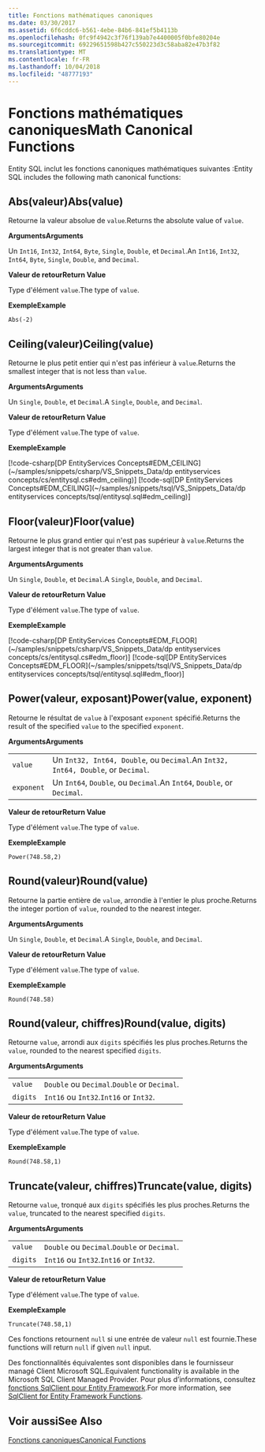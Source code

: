 ```yaml
---
title: Fonctions mathématiques canoniques
ms.date: 03/30/2017
ms.assetid: 6f6cddc6-b561-4ebe-84b6-841ef5b4113b
ms.openlocfilehash: 0fc9f4942c3f76f139ab7e4400005f0bfe80204e
ms.sourcegitcommit: 69229651598b427c550223d3c58aba82e47b3f82
ms.translationtype: MT
ms.contentlocale: fr-FR
ms.lasthandoff: 10/04/2018
ms.locfileid: "48777193"
---
```

# <a name="math-canonical-functions"></a><span data-ttu-id="01568-102">Fonctions mathématiques canoniques</span><span class="sxs-lookup"><span data-stu-id="01568-102">Math Canonical Functions</span></span>

<span data-ttu-id="01568-103">Entity SQL inclut les fonctions canoniques mathématiques suivantes :</span><span class="sxs-lookup"><span data-stu-id="01568-103">Entity SQL includes the following math canonical functions:</span></span>
  
## <a name="absvalue"></a><span data-ttu-id="01568-104">Abs(valeur)</span><span class="sxs-lookup"><span data-stu-id="01568-104">Abs(value)</span></span>

<span data-ttu-id="01568-105">Retourne la valeur absolue de `value`.</span><span class="sxs-lookup"><span data-stu-id="01568-105">Returns the absolute value of `value`.</span></span>

<span data-ttu-id="01568-106">**Arguments**</span><span class="sxs-lookup"><span data-stu-id="01568-106">**Arguments**</span></span>

<span data-ttu-id="01568-107">Un `Int16`, `Int32`, `Int64`, `Byte`, `Single`, `Double`, et `Decimal`.</span><span class="sxs-lookup"><span data-stu-id="01568-107">An `Int16`, `Int32`, `Int64`, `Byte`, `Single`, `Double`, and `Decimal`.</span></span>

<span data-ttu-id="01568-108">**Valeur de retour**</span><span class="sxs-lookup"><span data-stu-id="01568-108">**Return Value**</span></span>

<span data-ttu-id="01568-109">Type d'élément `value`.</span><span class="sxs-lookup"><span data-stu-id="01568-109">The type of `value`.</span></span>

<span data-ttu-id="01568-110">**Exemple**</span><span class="sxs-lookup"><span data-stu-id="01568-110">**Example**</span></span>

`Abs(-2)`

## <a name="ceilingvalue"></a><span data-ttu-id="01568-111">Ceiling(valeur)</span><span class="sxs-lookup"><span data-stu-id="01568-111">Ceiling(value)</span></span>

<span data-ttu-id="01568-112">Retourne le plus petit entier qui n'est pas inférieur à `value`.</span><span class="sxs-lookup"><span data-stu-id="01568-112">Returns the smallest integer that is not less than `value`.</span></span>

<span data-ttu-id="01568-113">**Arguments**</span><span class="sxs-lookup"><span data-stu-id="01568-113">**Arguments**</span></span>

<span data-ttu-id="01568-114">Un `Single`, `Double`, et `Decimal`.</span><span class="sxs-lookup"><span data-stu-id="01568-114">A `Single`, `Double`, and `Decimal`.</span></span>

<span data-ttu-id="01568-115">**Valeur de retour**</span><span class="sxs-lookup"><span data-stu-id="01568-115">**Return Value**</span></span>

<span data-ttu-id="01568-116">Type d'élément `value`.</span><span class="sxs-lookup"><span data-stu-id="01568-116">The type of `value`.</span></span>

<span data-ttu-id="01568-117">**Exemple**</span><span class="sxs-lookup"><span data-stu-id="01568-117">**Example**</span></span>

[!code-csharp[DP EntityServices Concepts#EDM_CEILING](~/samples/snippets/csharp/VS_Snippets_Data/dp entityservices concepts/cs/entitysql.cs#edm_ceiling)]
[!code-sql[DP EntityServices Concepts#EDM_CEILING](~/samples/snippets/tsql/VS_Snippets_Data/dp entityservices concepts/tsql/entitysql.sql#edm_ceiling)]

## <a name="floorvalue"></a><span data-ttu-id="01568-118">Floor(valeur)</span><span class="sxs-lookup"><span data-stu-id="01568-118">Floor(value)</span></span>

<span data-ttu-id="01568-119">Retourne le plus grand entier qui n'est pas supérieur à `value`.</span><span class="sxs-lookup"><span data-stu-id="01568-119">Returns the largest integer that is not greater than `value`.</span></span>

<span data-ttu-id="01568-120">**Arguments**</span><span class="sxs-lookup"><span data-stu-id="01568-120">**Arguments**</span></span>

<span data-ttu-id="01568-121">Un `Single`, `Double`, et `Decimal`.</span><span class="sxs-lookup"><span data-stu-id="01568-121">A `Single`, `Double`, and `Decimal`.</span></span>

<span data-ttu-id="01568-122">**Valeur de retour**</span><span class="sxs-lookup"><span data-stu-id="01568-122">**Return Value**</span></span>

<span data-ttu-id="01568-123">Type d'élément `value`.</span><span class="sxs-lookup"><span data-stu-id="01568-123">The type of `value`.</span></span>

<span data-ttu-id="01568-124">**Exemple**</span><span class="sxs-lookup"><span data-stu-id="01568-124">**Example**</span></span>

[!code-csharp[DP EntityServices Concepts#EDM_FLOOR](~/samples/snippets/csharp/VS_Snippets_Data/dp entityservices concepts/cs/entitysql.cs#edm_floor)]
[!code-sql[DP EntityServices Concepts#EDM_FLOOR](~/samples/snippets/tsql/VS_Snippets_Data/dp entityservices concepts/tsql/entitysql.sql#edm_floor)]

## <a name="powervalue-exponent"></a><span data-ttu-id="01568-125">Power(valeur, exposant)</span><span class="sxs-lookup"><span data-stu-id="01568-125">Power(value, exponent)</span></span>

<span data-ttu-id="01568-126">Retourne le résultat de `value` à l'exposant `exponent` spécifié.</span><span class="sxs-lookup"><span data-stu-id="01568-126">Returns the result of the specified `value` to the specified `exponent`.</span></span>

<span data-ttu-id="01568-127">**Arguments**</span><span class="sxs-lookup"><span data-stu-id="01568-127">**Arguments**</span></span>

|  |  |
|--|--|
|`value` | <span data-ttu-id="01568-128">Un `Int32, Int64, Double`, ou `Decimal`.</span><span class="sxs-lookup"><span data-stu-id="01568-128">An `Int32, Int64, Double`, or `Decimal`.</span></span> |
|`exponent` | <span data-ttu-id="01568-129">Un `Int64`, `Double`, ou `Decimal`.</span><span class="sxs-lookup"><span data-stu-id="01568-129">An `Int64`, `Double`, or `Decimal`.</span></span> |

<span data-ttu-id="01568-130">**Valeur de retour**</span><span class="sxs-lookup"><span data-stu-id="01568-130">**Return Value**</span></span>

<span data-ttu-id="01568-131">Type d'élément `value`.</span><span class="sxs-lookup"><span data-stu-id="01568-131">The type of `value`.</span></span>

<span data-ttu-id="01568-132">**Exemple**</span><span class="sxs-lookup"><span data-stu-id="01568-132">**Example**</span></span>

`Power(748.58,2)`

## <a name="roundvalue"></a><span data-ttu-id="01568-133">Round(valeur)</span><span class="sxs-lookup"><span data-stu-id="01568-133">Round(value)</span></span>

<span data-ttu-id="01568-134">Retourne la partie entière de `value`, arrondie à l'entier le plus proche.</span><span class="sxs-lookup"><span data-stu-id="01568-134">Returns the integer portion of `value`, rounded to the nearest integer.</span></span>

<span data-ttu-id="01568-135">**Arguments**</span><span class="sxs-lookup"><span data-stu-id="01568-135">**Arguments**</span></span>

<span data-ttu-id="01568-136">Un `Single`, `Double`, et `Decimal`.</span><span class="sxs-lookup"><span data-stu-id="01568-136">A `Single`, `Double`, and `Decimal`.</span></span>

<span data-ttu-id="01568-137">**Valeur de retour**</span><span class="sxs-lookup"><span data-stu-id="01568-137">**Return Value**</span></span>

<span data-ttu-id="01568-138">Type d'élément `value`.</span><span class="sxs-lookup"><span data-stu-id="01568-138">The type of `value`.</span></span>

<span data-ttu-id="01568-139">**Exemple**</span><span class="sxs-lookup"><span data-stu-id="01568-139">**Example**</span></span>

`Round(748.58)`

## <a name="roundvalue-digits"></a><span data-ttu-id="01568-140">Round(valeur, chiffres)</span><span class="sxs-lookup"><span data-stu-id="01568-140">Round(value, digits)</span></span>

<span data-ttu-id="01568-141">Retourne `value`, arrondi aux `digits` spécifiés les plus proches.</span><span class="sxs-lookup"><span data-stu-id="01568-141">Returns the `value`, rounded to the nearest specified `digits`.</span></span>

<span data-ttu-id="01568-142">**Arguments**</span><span class="sxs-lookup"><span data-stu-id="01568-142">**Arguments**</span></span>

|  |  |
|--|--|
|`value`|<span data-ttu-id="01568-143">`Double` ou `Decimal`.</span><span class="sxs-lookup"><span data-stu-id="01568-143">`Double` or `Decimal`.</span></span>|
|`digits`|<span data-ttu-id="01568-144">`Int16` ou `Int32`.</span><span class="sxs-lookup"><span data-stu-id="01568-144">`Int16` or `Int32`.</span></span>|

<span data-ttu-id="01568-145">**Valeur de retour**</span><span class="sxs-lookup"><span data-stu-id="01568-145">**Return Value**</span></span>

<span data-ttu-id="01568-146">Type d'élément `value`.</span><span class="sxs-lookup"><span data-stu-id="01568-146">The type of `value`.</span></span>

<span data-ttu-id="01568-147">**Exemple**</span><span class="sxs-lookup"><span data-stu-id="01568-147">**Example**</span></span>

`Round(748.58,1)`

## <a name="truncatevalue-digits"></a><span data-ttu-id="01568-148">Truncate(valeur, chiffres)</span><span class="sxs-lookup"><span data-stu-id="01568-148">Truncate(value, digits)</span></span>

<span data-ttu-id="01568-149">Retourne `value`, tronqué aux `digits` spécifiés les plus proches.</span><span class="sxs-lookup"><span data-stu-id="01568-149">Returns the `value`, truncated to the nearest specified `digits`.</span></span>

<span data-ttu-id="01568-150">**Arguments**</span><span class="sxs-lookup"><span data-stu-id="01568-150">**Arguments**</span></span>

|  |  |
|--|--|
|`value`|<span data-ttu-id="01568-151">`Double` ou `Decimal`.</span><span class="sxs-lookup"><span data-stu-id="01568-151">`Double` or `Decimal`.</span></span>|
|`digits`|<span data-ttu-id="01568-152">`Int16` ou `Int32`.</span><span class="sxs-lookup"><span data-stu-id="01568-152">`Int16` or `Int32`.</span></span>|

<span data-ttu-id="01568-153">**Valeur de retour**</span><span class="sxs-lookup"><span data-stu-id="01568-153">**Return Value**</span></span>

<span data-ttu-id="01568-154">Type d'élément `value`.</span><span class="sxs-lookup"><span data-stu-id="01568-154">The type of `value`.</span></span>

<span data-ttu-id="01568-155">**Exemple**</span><span class="sxs-lookup"><span data-stu-id="01568-155">**Example**</span></span>

`Truncate(748.58,1)`  
  
 <span data-ttu-id="01568-156">Ces fonctions retournent `null` si une entrée de valeur `null` est fournie.</span><span class="sxs-lookup"><span data-stu-id="01568-156">These functions will return `null` if given `null` input.</span></span>  
  
 <span data-ttu-id="01568-157">Des fonctionnalités équivalentes sont disponibles dans le fournisseur managé Client Microsoft SQL.</span><span class="sxs-lookup"><span data-stu-id="01568-157">Equivalent functionality is available in the Microsoft SQL Client Managed Provider.</span></span> <span data-ttu-id="01568-158">Pour plus d’informations, consultez [fonctions SqlClient pour Entity Framework](../../../../../../docs/framework/data/adonet/ef/sqlclient-for-ef-functions.md).</span><span class="sxs-lookup"><span data-stu-id="01568-158">For more information, see [SqlClient for Entity Framework Functions](../../../../../../docs/framework/data/adonet/ef/sqlclient-for-ef-functions.md).</span></span>  
  
## <a name="see-also"></a><span data-ttu-id="01568-159">Voir aussi</span><span class="sxs-lookup"><span data-stu-id="01568-159">See Also</span></span>  
 [<span data-ttu-id="01568-160">Fonctions canoniques</span><span class="sxs-lookup"><span data-stu-id="01568-160">Canonical Functions</span></span>](../../../../../../docs/framework/data/adonet/ef/language-reference/canonical-functions.md)
